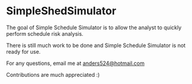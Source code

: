 SimpleShedSimulator
===================

The goal of Simple Schedule Simulator is to allow the analyst to quickly perform schedule risk analysis.

There is still much work to be done and Simple Schedule Simulator is not ready for use. 

For any questions, email me at anders524@hotmail.com

Contributions are much appreciated :)

